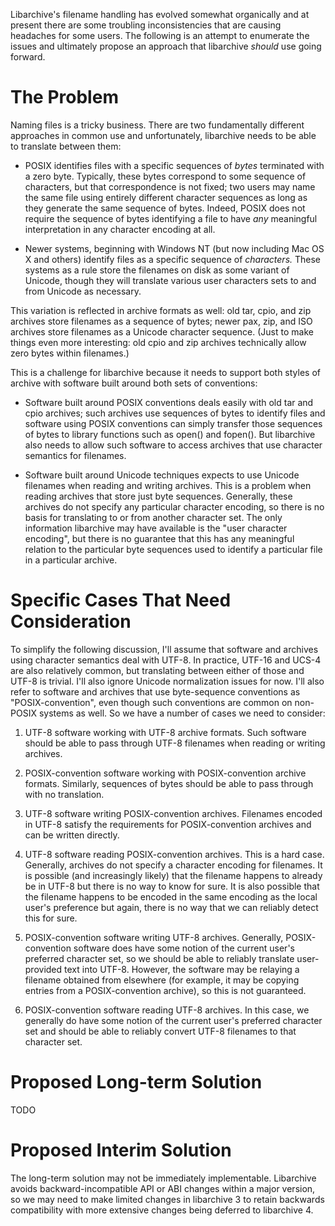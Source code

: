 Libarchive's filename handling has evolved somewhat organically and at present there are some troubling inconsistencies that are causing headaches for some users.  The following is an attempt to enumerate the issues and ultimately propose an approach that libarchive *should* use going forward.

# The Problem

Naming files is a tricky business.  There are two fundamentally different approaches in common use and unfortunately, libarchive needs to be able to translate between them:

* POSIX identifies files with a specific sequences of *bytes* terminated with a zero byte.  Typically, these bytes correspond to some sequence of characters, but that correspondence is not fixed; two users may name the same file using entirely different character sequences as long as they generate the same sequence of bytes.  Indeed, POSIX does not require the sequence of bytes identifying a file to have *any* meaningful interpretation in any character encoding at all.

* Newer systems, beginning with Windows NT (but now including Mac OS X and others) identify files as a specific sequence of *characters.*  These systems as a rule store the filenames on disk as some variant of Unicode, though they will translate various user characters sets to and from Unicode as necessary.

This variation is reflected in archive formats as well:  old tar, cpio, and zip archives store filenames as a sequence of bytes; newer pax, zip, and ISO archives store filenames as a Unicode character sequence.  (Just to make things even more interesting: old cpio and zip archives technically allow zero bytes within filenames.)

This is a challenge for libarchive because it needs to support both styles of archive with software built around both sets of conventions:

* Software built around POSIX conventions deals easily with old tar and cpio archives; such archives use sequences of bytes to identify files and software using POSIX conventions can simply transfer those sequences of bytes to library functions such as open() and fopen().   But libarchive also needs to allow such software to access archives that use character semantics for filenames.

* Software built around Unicode techniques expects to use Unicode filenames when reading and writing archives.  This is a problem when reading archives that store just byte sequences.  Generally, these archives do not specify any particular character encoding, so there is no basis for translating to or from another character set.  The only information libarchive may have available is the "user character encoding", but there is no guarantee that this has any meaningful relation to the particular byte sequences used to identify a particular file in a particular archive.

# Specific Cases That Need Consideration

To simplify the following discussion, I'll assume that software and archives using character semantics deal with UTF-8.  In practice, UTF-16 and UCS-4 are also relatively common, but translating between either of those and UTF-8 is trivial.  I'll also ignore Unicode normalization issues for now.  I'll also refer to software and archives that use byte-sequence conventions as "POSIX-convention", even though such conventions are common on non-POSIX systems as well.  So we have a number of cases we need to consider:

1. UTF-8 software working with UTF-8 archive formats.  Such software should be able to pass through UTF-8 filenames when reading or writing archives.

2. POSIX-convention software working with POSIX-convention archive formats.  Similarly, sequences of bytes should be able to pass through with no translation.

3. UTF-8 software writing POSIX-convention archives.  Filenames encoded in UTF-8 satisfy the requirements for POSIX-convention archives and can be written directly.

4. UTF-8 software reading POSIX-convention archives.  This is a hard case.  Generally, archives do not specify a character encoding for filenames.  It is possible (and increasingly likely) that the filename happens to already be in UTF-8 but there is no way to know for sure.  It is also possible that the filename happens to be encoded in the same encoding as the local user's preference but again, there is no way that we can reliably detect this for sure.

5. POSIX-convention software writing UTF-8 archives.  Generally, POSIX-convention software does have some notion of the current user's preferred character set, so we should be able to reliably translate user-provided text into UTF-8.  However, the software may be relaying a filename obtained from elsewhere (for example, it may be copying entries from a POSIX-convention archive), so this is not guaranteed.

6. POSIX-convention software reading UTF-8 archives.  In this case, we generally do have some notion of the current user's preferred character set and should be able to reliably convert UTF-8 filenames to that character set.

# Proposed Long-term Solution

TODO

# Proposed Interim Solution

The long-term solution may not be immediately implementable.  Libarchive avoids backward-incompatible API or ABI changes within a major version, so we may need to make limited changes in libarchive 3 to retain backwards compatibility with more extensive changes being deferred to libarchive 4.
